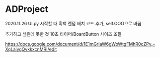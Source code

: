 # ADProject

2020.11.26 UI.py 시작할 때 흑백 랜덤 배치 코드 추가, self.OOO으로 바꿈

추가하고 싶은데 못한 것
10초 타이머/BoardButton 사이즈 조절

https://docs.google.com/document/d/1E1mGrIaW6gWoWtgFMhR0cZPv_-XqLaiygQvkkxcnMRI/edit
